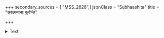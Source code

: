 +++
secondary_sources = [ "MSS_2828",]
jsonClass = "Subhaashita"
title = "अरक्ष्यमानाः कुर्वन्ति"

+++

<details><summary>Text</summary>

अरक्ष्यमानाः कुर्वन्ति यत्किंचित् किल्विषं प्रजाः।  
तस्मात्तु नृपतेरर्धं यस्माद् गृह्णात्यसौ करान्॥
</details>
